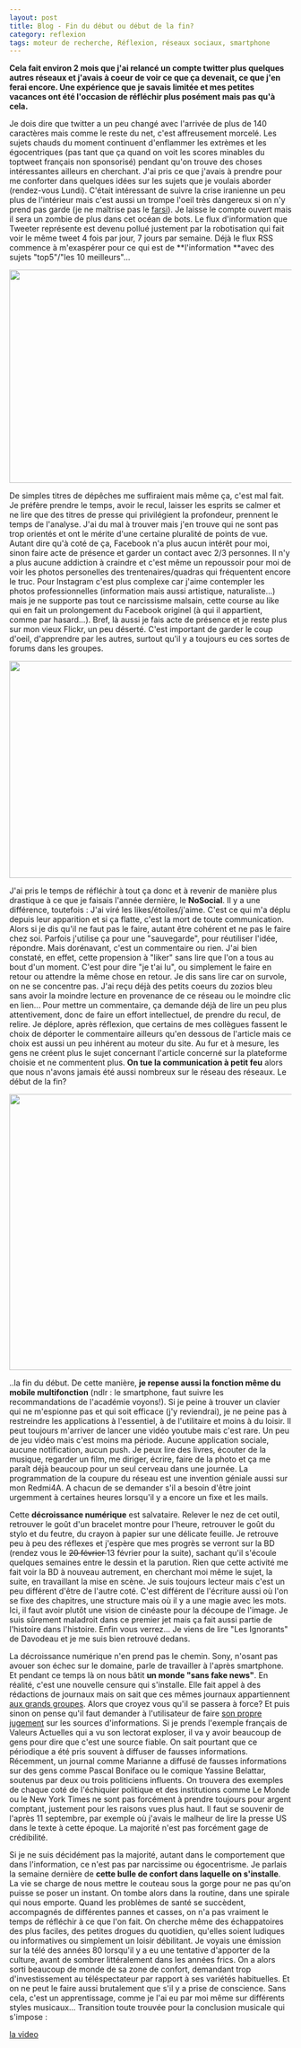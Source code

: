 ```yaml
---
layout: post
title: Blog - Fin du début ou début de la fin?
category: reflexion
tags: moteur de recherche, Réflexion, réseaux sociaux, smartphone
---
```

**Cela fait environ 2 mois que j'ai relancé un compte twitter plus quelques autres réseaux et j'avais à coeur de voir ce que ça devenait, ce que j'en ferai encore. Une expérience que je savais limitée et mes petites vacances ont été l'occasion de réfléchir plus posément mais pas qu'à cela.**

Je dois dire que twitter a un peu changé avec l'arrivée de plus de 140 caractères mais comme le reste du net, c'est affreusement morcelé. Les sujets chauds du moment continuent d'enflammer les extrèmes et les égocentriques (pas tant que ça quand on voit les scores minables du toptweet français non sponsorisé) pendant qu'on trouve des choses intéressantes ailleurs en cherchant. J'ai pris ce que j'avais à prendre pour me conforter dans quelques idées sur les sujets que je voulais aborder (rendez-vous Lundi). C'était intéressant de suivre la crise iranienne un peu plus de l'intérieur mais c'est aussi un trompe l'oeil très dangereux si on n'y prend pas garde (je ne maîtrise pas le <a href="https://fr.wikipedia.org/wiki/Farsi">farsi</a>). Je laisse le compte ouvert mais il sera un zombie de plus dans cet océan de bots. Le flux d'information que Tweeter représente est devenu pollué justement par la robotisation qui fait voir le même tweet 4 fois par jour, 7 jours par semaine. Déjà le flux RSS commence à m'exaspérer pour ce qui est de **l'information **avec des sujets "top5"/"les 10 meilleurs"...

<img class="aligncenter size-full wp-image-22134" src="https://cheziceman.files.wordpress.com/2018/01/toptweetfr.jpg" alt="" width="729" height="380" />

De simples titres de dépêches me suffiraient mais même ça, c'est mal fait. Je préfère prendre le temps, avoir le recul, laisser les esprits se calmer et ne lire que des titres de presse qui privilégient la profondeur, prennent le temps de l'analyse. J'ai du mal à trouver mais j'en trouve qui ne sont pas trop orientés et ont le mérite d'une certaine pluralité de points de vue. Autant dire qu'à coté de ça, Facebook n'a plus aucun intérêt pour moi, sinon faire acte de présence et garder un contact avec 2/3 personnes. Il n'y a plus aucune addiction à craindre et c'est même un repoussoir pour moi de voir les photos personelles des trentenaires/quadras qui fréquentent encore le truc. Pour Instagram c'est plus complexe car j'aime contempler les photos professionnelles (information mais aussi artistique, naturaliste...) mais je ne supporte pas tout ce narcissisme malsain, cette course au like qui en fait un prolongement du Facebook originel (à qui il appartient, comme par hasard...). Bref, là aussi je fais acte de présence et je reste plus sur mon vieux Flickr, un peu déserté. C'est important de garder le coup d'oeil, d'apprendre par les autres, surtout qu'il y a toujours eu ces sortes de forums dans les groupes.

<img class="aligncenter size-full wp-image-22135" src="https://cheziceman.files.wordpress.com/2018/01/instagram.jpg" alt="" width="739" height="387" />

J'ai pris le temps de réfléchir à tout ça donc et à revenir de manière plus drastique à ce que je faisais l'année dernière, le **NoSocial**. Il y a une différence, toutefois : J'ai viré les likes/étoiles/j'aime. C'est ce qui m'a déplu depuis leur apparition et si ça flatte, c'est la mort de toute communication. Alors si je dis qu'il ne faut pas le faire, autant être cohérent et ne pas le faire chez soi. Parfois j'utilise ça pour une "sauvegarde", pour réutiliser l'idée, répondre. Mais dorénavant, c'est un commentaire ou rien. J'ai bien constaté, en effet, cette propension à "liker" sans lire que l'on a tous au bout d'un moment. C'est pour dire "je t'ai lu", ou simplement le faire en retour ou attendre la même chose en retour. Je dis sans lire car on survole, on ne se concentre pas. J'ai reçu déjà des petits coeurs du zozios bleu sans avoir la moindre lecture en provenance de ce réseau ou le moindre clic en lien... Pour mettre un commentaire, ça demande déjà de lire un peu plus attentivement, donc de faire un effort intellectuel, de prendre du recul, de relire. Je déplore, après réflexion, que certains de mes collègues fassent le choix de déporter le commentaire ailleurs qu'en dessous de l'article mais ce choix est aussi un peu inhérent au moteur du site. Au fur et à mesure, les gens ne créent plus le sujet concernant l'article concerné sur la plateforme choisie et ne commentent plus. **On tue la communication à petit feu** alors que nous n'avons jamais été aussi nombreux sur le réseau des réseaux. Le début de la fin?

<img class="aligncenter size-full wp-image-22136" src="https://cheziceman.files.wordpress.com/2018/01/metropekin.jpg" alt="" width="739" height="492" />

..la fin du début. De cette manière, **je repense aussi la fonction même du mobile multifonction** (ndlr : le smartphone, faut suivre les recommandations de l'académie voyons!). Si je peine à trouver un clavier qui ne m'espionne pas et qui soit efficace (j'y reviendrai), je ne peine pas à restreindre les applications à l'essentiel, à de l'utilitaire et moins à du loisir. Il peut toujours m'arriver de lancer une vidéo youtube mais c'est rare. Un peu de jeu vidéo mais c'est moins ma période. Aucune application sociale, aucune notification, aucun push. Je peux lire des livres, écouter de la musique, regarder un film, me diriger, écrire, faire de la photo et ça me paraît déjà beaucoup pour un seul cerveau dans une journée. La programmation de la coupure du réseau est une invention géniale aussi sur mon Redmi4A. A chacun de se demander s'il a besoin d'être joint urgemment à certaines heures lorsqu'il y a encore un fixe et les mails.

Cette **décroissance numérique** est salvataire. Relever le nez de cet outil, retrouver le goût d'un bracelet montre pour l'heure, retrouver le goût du stylo et du feutre, du crayon à papier sur une délicate feuille. Je retrouve peu à peu des réflexes et j'espère que mes progrès se verront sur la BD (rendez vous le <del>20 février </del>13 février pour la suite), sachant qu'il s'écoule quelques semaines entre le dessin et la parution. Rien que cette activité me fait voir la BD à nouveau autrement, en cherchant moi même le sujet, la suite, en travaillant la mise en scène. Je suis toujours lecteur mais c'est un peu différent d'être de l'autre coté. C'est différent de l'écriture aussi où l'on se fixe des chapitres, une structure mais où il y a une magie avec les mots. Ici, il faut avoir plutôt une vision de cinéaste pour la découpe de l'image. Je suis sûrement maladroit dans ce premier jet mais ça fait aussi partie de l'histoire dans l'histoire. Enfin vous verrez... Je viens de lire "Les Ignorants" de Davodeau et je me suis bien retrouvé dedans.

La décroissance numérique n'en prend pas le chemin. Sony, n'osant pas avouer son échec sur le domaine, parle de travailler à l'après smartphone. Et pendant ce temps là on nous bâtit **un monde "sans fake news"**. En réalité, c'est une nouvelle censure qui s'installe. Elle fait appel à des rédactions de journaux mais on sait que ces mêmes journaux appartiennent <a href="https://www.monde-diplomatique.fr/cartes/PPA">aux grands groupes</a>. Alors que croyez vous qu'il se passera à force? Et puis sinon on pense qu'il faut demander à l'utilisateur de faire <a href="http://www.01net.com/actualites/facebook-va-vous-demander-quels-sont-les-medias-dignes-de-confiance-1354355.html">son propre jugement</a> sur les sources d'informations. Si je prends l'exemple français de Valeurs Actuelles qui a vu son lectorat exploser, il va y avoir beaucoup de gens pour dire que c'est une source fiable. On sait pourtant que ce périodique a été pris souvent à diffuser de fausses informations. Récemment, un journal comme Marianne a diffusé de fausses informations sur des gens comme Pascal Boniface ou le comique Yassine Belattar, soutenus par deux ou trois politiciens influents. On trouvera des exemples de chaque coté de l'échiquier politique et des institutions comme Le Monde ou le New York Times ne sont pas forcément à prendre toujours pour argent comptant, justement pour les raisons vues plus haut. Il faut se souvenir de l'après 11 septembre, par exemple où j'avais le malheur de lire la presse US dans le texte à cette époque. La majorité n'est pas forcément gage de crédibilité.

Si je ne suis décidément pas la majorité, autant dans le comportement que dans l'information, ce n'est pas par narcissime ou égocentrisme. Je parlais la semaine dernière de **cette bulle de confort dans laquelle on s'installe**. La vie se charge de nous mettre le couteau sous la gorge pour ne pas qu'on puisse se poser un instant. On tombe alors dans la routine, dans une spirale qui nous emporte. Quand les problèmes de santé se succèdent, accompagnés de différentes pannes et casses, on n'a pas vraiment le temps de réfléchir à ce que l'on fait. On cherche même des échappatoires des plus faciles, des petites drogues du quotidien, qu'elles soient ludiques ou informatives ou simplement un loisir débilitant. Je voyais une émission sur la télé des années 80 lorsqu'il y a eu une tentative d'apporter de la culture, avant de sombrer littéralement dans les années frics. On a alors sorti beaucoup de monde de sa zone de confort, demandant trop d'investissement au téléspectateur par rapport à ses variétés habituelles. Et on ne peut le faire aussi brutalement que s'il y a prise de conscience. Sans cela, c'est un apprentissage, comme je l'ai eu par moi même sur différents styles musicaux... Transition toute trouvée pour la conclusion musicale qui s'impose :

[la video](https://www.youtube.com/watch?v=xEQc1kR_is8)
